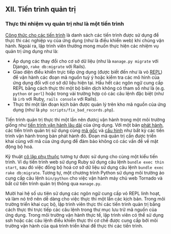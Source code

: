 ## XII. Tiến trình quản trị
### Thực thi nhiệm vụ quản trị như là một tiến trình 

[Công thức cho các tiến trình](./concurrency) là danh sách các tiến trình được sử dụng để thực thi các nghiệp vụ của ứng dụng (như là điều khiển web) khi chúng vận hành. Ngoài ra, lập trình viên thường mong muốn thực hiện các nhiệm vụ quản trị ứng dụng như là: 

* Áp dụng các thay đổi cho cơ sở dữ liệu (như là `manage.py migrate` với Django, `rake db:migrate` với Rails).
* Giao diện điều khiển trực tiếp ứng dụng (được biết đến như là vỏ [REPL](http://en.wikipedia.org/wiki/Read-eval-print_loop)) để vận hành các đoạn mã nguồn tuỳ ý hoặc kiểm tra các mô hình của ứng dụng đối với cơ sở dữ liệu hiện tại. Hầu hết các ngôn ngữ cung cấp REPL bằng cách thực thi một bộ biên dịch không có tham số như là (e.g. `python` or `perl`) hoặc trong vài trường hợp có các câu lệnh đặc biệt (như là `irb` với Ruby, `rails console` với Rails).
* Thực thi một lần đoạn kịch bản được quản lý trên kho mã nguồn của ứng dụng (như là `php scripts/fix_bad_records.php`).

Tiến trình quản trị thực thi một lần nên đươcj vận hành trong một môi trường giống như [tiến trình vận hành lâu dài](./processes) của ứng dụng. Với một bản [phát hành](./build-release-run), các tiến trình quản trị sử dụng cùng [mã gốc](./codebase) và [cấu hình](./config) như bất kỳ các tiến trình vận hành trong bản phát hành đó. Đoạn mã quản trị cần được triển khai cùng với mã của ứng dụng để đảm bảo không có các vấn đề về mặt động bộ hoá.

Kỹ thuật [cô lập phụ thuộc](./dependencies) tương tự được sử dụng cho cùng một kiểu tiến trình. Ví dụ tiến trình web sử dụng Ruby sử dụng câu lệnh `bundle exec thin start`, sau đó việc đồng bộ hoá cơ sở dữ liệu sử dụng câu lệnh `bundle exec rake db:migrate`. Tương tự, một chương trình Python sử dụng môi trường ảo cung cấp câu lệnh `bin/python` cho việc vận hành máy chủ web Tornado và bất cứ tiến trình quản trị thông qua `manage.py`.

Mười hai hệ số ưu tiên sử dụng các ngôn ngữ cung cấp vỏ REPL linh hoạt, và làm nó trở nên dễ dàng cho việc thực thi một lần các kịch bản. Trong môi trường triển khai cục bộ, lập trình viên thực thi các tiến trình quản trị bằng cách thực thi trực tiếp các câu lệnh trong thư mục lưu trữ mã nguồn của ứng dụng. Trong môi trường vận hành thực tế, lập trình viên có thể sử dụng ssh hoặc các câu lệnh điều khiển thực thi cơ chế được cung cấp bởi môi trường vận hành của quá trình triển khai để thực thi các tiến trình.
